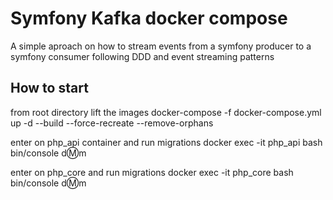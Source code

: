 # Symfony Kafka docker compose

A simple aproach on how to stream events from a symfony producer to a symfony consumer following DDD and event streaming patterns

## How to start

from root directory lift the images
docker-compose -f docker-compose.yml  up -d --build --force-recreate --remove-orphans

enter on php_api container and run migrations
docker exec -it php_api bash
bin/console d:m:m

enter on php_core and run migrations
docker exec -it php_core bash
bin/console d:m:m
